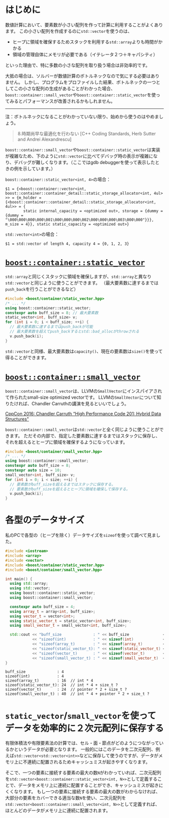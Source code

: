 <!--
title:   [Boost] static_vectorとsmall_vector
tags:    C++,boost
id:      54d75b12abd452ee2786
private: false
-->
# はじめに

数値計算において、要素数が小さい配列を作って計算に利用することがよくあります。
この小さい配列を作成するのに`std::vector`を使うのは、

- ヒープに領域を確保するためスタックを利用する`std::array`よりも時間がかかる
- 領域の管理自体にメモリが必要である（イテレータ２つ＋キャパシティ）

といった理由で、特に多数の小さな配列を取り扱う場合は非効率的です。

大抵の場合は、ソルバーが数値計算のボトルネックなので気にする必要はありません。
しかし、プログラムをプロファイルした結果、ボトルネックの一つとしてこの小さな配列の生成があることがわかった場合、`boost::container::small_vector`や`boost::container::static_vector`を使ってみるとパフォーマンスが改善されるかもしれません。

---

注：ボトルネックになることがわかっていない限り、始めから使うのはやめましょう。

> 8.時期尚早な最適化を行わない
> [C++ Coding Standards, Herb Sutter and Andrei Alexandrescu]

`boost::container::small_vector`や`boost::container::static_vector`は実装が複雑なため、下のように`std::vector`に比べてデバッグ時の表示が複雑になり、デバッグが難しくなります。（ここではgdb debuggerを使って表示したときの例を示しています。）

`boost::container::static_vector<int, 4>`の場合：

```terminal:
$1 = {<boost::container::vector<int, boost::container::container_detail::static_storage_allocator<int, 4ul> >> = {m_holder = {<boost::container::container_detail::static_storage_allocator<int, 4ul>> = {
        static internal_capacity = <optimized out>, storage = {dummy = {dummy = "\000\000\000\000\001\000\000\000\002\000\000\000\003\000\000"}}}, m_size = 4}}, static static_capacity = <optimized out>}
```

`std::vector<int>`の場合：

```terminal:
$1 = std::vector of length 4, capacity 4 = {0, 1, 2, 3}
```


# [`boost::container::static_vector`](https://www.boost.org/doc/libs/1_67_0/doc/html/boost/container/static_vector.html)

`std::array`と同じくスタックに領域を確保しますが、`std::array`と異なり`std::vector`と同じように使うことができます。
（最大要素数に達するまでは`push_back`を行うことができるなど）

```cpp
#include <boost/container/static_vector.hpp>
/* ... */
using boost::container::static_vector;
constexpr auto buff_size = 8; // 最大要素数
static_vector<int, buff_size> v;
for (int i = 0; i < buff_size; ++i) {
  // 最大要素数に達するまではpush_backが可能
  // 最大要素数を超えてpush_backするとstd::bad_allocがthrowされる
  v.push_back(i);
}
```

`std::vector`と同様、最大要素数は`capacity()`、現在の要素数は`size()`を使って得ることができます。

# [`boost::container::small_vector`](https://www.boost.org/doc/libs/1_67_0/doc/html/boost/container/small_vector.html)

`boost::container::small_vector`は、LLVMの`SmallVector`にインスパイアされて作られたsmall-size optimized vectorです。
LLVMの`SmallVector`について知りたければ、Chandler Carruthの講演を見るといいでしょう。

[CppCon 2016: Chandler Carruth “High Performance Code 201: Hybrid Data Structures"](https://youtu.be/vElZc6zSIXM)

`boost::container::small_vector`は`std::vector`と全く同じように使うことができます。
ただその内部で、指定した要素数に達するまではスタックに保存し、それを超えるとヒープに領域を確保するようになっています。

```cpp
#include <boost/container/small_vector.hpp>
/* ... */
using boost::container::small_vector;
constexpr auto buff_size = 8;
constexpr auto size = 10;
small_vector<int, buff_size> v;
for (int i = 0; i < size; ++i) {
  // 要素数がbuff_sizeを超えるまではスタックに保存する。
  // 要素数がbuff_sizeを超えるとヒープに領域を確保して保存する。
  v.push_back(i);
}
```

# 各型のデータサイズ

私のPCで各型の（ヒープを除く）データサイズを`sizeof`を使って調べて見ました。

```cpp
#include <iostream>
#include <array>
#include <vector>
#include <boost/container/static_vector.hpp>
#include <boost/container/small_vector.hpp>

int main() {
  using std::array;
  using std::vector;
  using boost::container::static_vector;
  using boost::container::small_vector;

  constexpr auto buff_size = 4;
  using array_t = array<int, buff_size>;
  using vector_t = vector<int>;
  using static_vector_t = static_vector<int, buff_size>;
  using small_vector_t = small_vector<int, buff_size>;

  std::cout << "buff_size              : " << buff_size               << "\n"
            << "sizeof(int)            : " << sizeof(int)             << "\n"
            << "sizeof(array_t)        : " << sizeof(array_t)         << "\n"
            << "sizeof(static_vector_t): " << sizeof(static_vector_t) << "\n"
            << "sizeof(vector_t)       : " << sizeof(vector_t)        << "\n"
            << "sizeof(small_vector_t) : " << sizeof(small_vector_t)  << std::endl;
}
```

```:出力
buff_size              : 4
sizeof(int)            : 4
sizeof(array_t)        : 16  // int * 4
sizeof(static_vector_t): 24  // int * 4 + size_t ?
sizeof(vector_t)       : 24  // pointer * 2 + size_t ?
sizeof(small_vector_t) : 40  // int * 4 + pointer * 2 + size_t ?
```

# `static_vector`/`small_vector`を使ってデータを効率的に２次元配列に保存する

有限体積法や有限要素法の計算では、セル・面・節点がどのようにつながっているかというデータが必要となります。
一般的にはこのデータを二次元配列、例えば`std::vector<std::vector<int>>`などに保存して使うのですが、データがメモリ上に不連続に配置されるためキャッシュミスが起きやすくなります。

そこで、一つの要素に接続する要素の最大の数`N`がわかっていれば、二次元配列を`std::vector<boost::container::static_vector<int, N>>`として定義することで、データをメモリ上に連続に配置することができ、キャッシュミスが起きにくくなります。
もし一つの要素に接続する要素の最大の数がわからなければ、大部分の要素をカバーできる適当な数`N`を使い、二次元配列を`std::vector<boost::container::small_vector<int, N>>`として定義すれば、ほとんどのデータがメモリ上に連続に配置されます。